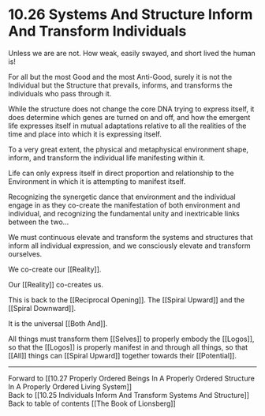 # 10.26 Systems And Structure Inform And Transform Individuals

Unless we are are not. How weak, easily swayed, and short lived the human is! 

For all but the most Good and the most Anti-Good, surely it is not the Individual but the Structure that prevails, informs, and transforms the individuals who pass through it.

While the structure does not change the core DNA trying to express itself, it does determine which genes are turned on and off, and how the emergent life expresses itself in mutual adaptations relative to all the realities of the time and place into which it is expressing itself.

To a very great extent, the physical and metaphysical environment shape, inform, and transform the individual life manifesting within it.  

Life can only express itself in direct proportion and relationship to the Environment in which it is attempting to manifest itself. 

Recognizing the synergetic dance that environment and the individual engage in as they co-create the manifestation of both environment and individual, and recognizing the fundamental unity and inextricable links between the two…

We must continuous elevate and transform the systems and structures that inform all individual expression, and we consciously elevate and transform ourselves.

We co-create our [[Reality]].

Our [[Reality]] co-creates us. 

This is back to the [[Reciprocal Opening]]. The [[Spiral Upward]] and the [[Spiral Downward]]. 

It is the universal [[Both And]]. 

All things must transform them [[Selves]] to properly embody the [[Logos]], so that the [[Logos]] is properly manifest in and through all things, so that [[All]] things can [[Spiral Upward]] together towards their [[Potential]]. 

___

Forward to [[10.27 Properly Ordered Beings In A Properly Ordered Structure In A Properly Ordered Living System]]  
Back to [[10.25 Individuals Inform And Transform Systems And Structure]]  
Back to table of contents [[The Book of Lionsberg]]  

